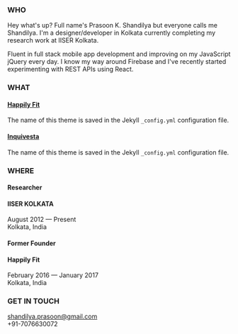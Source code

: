 [//]: # (This may be the most platform independent comment)

<!---
your comment goes here
and here

You can use the [editor on GitHub](https://github.com/PrasoonShandilya/prasoonshandilya.github.io/edit/master/index.md) to maintain and preview the content for your website in Markdown files.
-->

### WHO

Hey what's up? Full name's Prasoon K. Shandilya but everyone calls me Shandilya. I'm a designer/developer in Kolkata currently completing my research work at IISER Kolkata.

Fluent in full stack mobile app development and improving on my JavaScript jQuery every day. I know my way around Firebase and I've recently started experimenting with REST APIs using React.


### WHAT

#### [Happily Fit](https://play.google.com/store/apps/details?id=com.apphappily.happilyfit)  
The name of this theme is saved in the Jekyll `_config.yml` configuration file.

#### [Inquivesta](http://www.inquivesta.iiserkol.ac.in/)  
The name of this theme is saved in the Jekyll `_config.yml` configuration file.

### WHERE

#### Researcher  
#### IISER KOLKATA  
August 2012 — Present  
Kolkata, India  

#### Former Founder  
#### Happily Fit  
February 2016 — January 2017  
Kolkata, India  

### GET IN TOUCH

shandilya.prasoon@gmail.com  
+91-7076630072  

